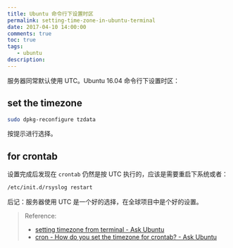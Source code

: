 ```yaml
---
title: Ubuntu 命令行下设置时区
permalink: setting-time-zone-in-ubuntu-terminal
date: 2017-04-10 14:00:00
comments: true
toc: true
tags:
   - ubuntu
description:
---
```


服务器同常默认使用 UTC。Ubuntu 16.04 命令行下设置时区：

## set the timezone

```bash
sudo dpkg-reconfigure tzdata
```

按提示进行选择。

## for crontab

设置完成后发现在 `crontab` 仍然是按 UTC 执行的，应该是需要重启下系统或者：

```bash
/etc/init.d/rsyslog restart
```

<!--more -->

后记：服务器使用 UTC 是一个好的选择，在全球项目中是个好的设置。

> Reference:
>
> - [setting timezone from terminal - Ask Ubuntu](http://askubuntu.com/questions/323131/setting-timezone-from-terminal)
> - [cron - How do you set the timezone for crontab? - Ask Ubuntu](https://askubuntu.com/questions/54364/how-do-you-set-the-timezone-for-crontab)
